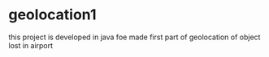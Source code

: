 # geolocation1
this project is developed in java foe made first part of geolocation of object lost in airport

